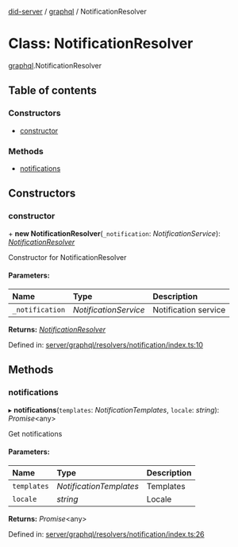 [did-server](../README.md) / [graphql](../modules/graphql.md) / NotificationResolver

# Class: NotificationResolver

[graphql](../modules/graphql.md).NotificationResolver

## Table of contents

### Constructors

- [constructor](graphql.notificationresolver.md#constructor)

### Methods

- [notifications](graphql.notificationresolver.md#notifications)

## Constructors

### constructor

\+ **new NotificationResolver**(`_notification`: *NotificationService*): [*NotificationResolver*](graphql.notificationresolver.md)

Constructor for NotificationResolver

#### Parameters:

Name | Type | Description |
:------ | :------ | :------ |
`_notification` | *NotificationService* | Notification service    |

**Returns:** [*NotificationResolver*](graphql.notificationresolver.md)

Defined in: [server/graphql/resolvers/notification/index.ts:10](https://github.com/Puzzlepart/did/blob/7f92b547/server/graphql/resolvers/notification/index.ts#L10)

## Methods

### notifications

▸ **notifications**(`templates`: *NotificationTemplates*, `locale`: *string*): *Promise*<any\>

Get notifications

#### Parameters:

Name | Type | Description |
:------ | :------ | :------ |
`templates` | *NotificationTemplates* | Templates   |
`locale` | *string* | Locale    |

**Returns:** *Promise*<any\>

Defined in: [server/graphql/resolvers/notification/index.ts:26](https://github.com/Puzzlepart/did/blob/7f92b547/server/graphql/resolvers/notification/index.ts#L26)
